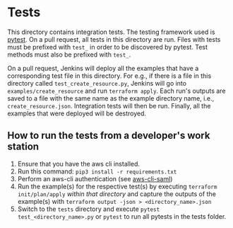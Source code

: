 # Tests

This directory contains integration tests. The testing framework used is [pytest](https://docs.pytest.org/en/latest/). On a pull request, all tests in this directory are run. Files with tests must be prefixed with `test_` in order to be discovered by pytest. Test methods must also be prefixed with `test_`.

On a pull request, Jenkins will deploy all the examples that have a corresponding test file in this directory. For e.g., if there is a file in this directory called `test_create_resource.py`, Jenkins will go into `examples/create_resource` and run `terraform apply`.  Each run's outputs are saved to a file with the same name as the example directory name, i.e., `create_resource.json`. Integration tests will then be run. Finally, all the examples that were deployed will be destroyed.

## How to run the tests from a developer's work station

1. Ensure that you have the aws cli installed.
2. Run this command: `pip3 install -r requirements.txt`
3. Perform an aws-cli authentication (see [aws-cli-saml](https://github.optum.com/CommercialCloud-EAC/python-scripts/tree/master/aws-cli-saml))
4. Run the example(s) for the respective test(s) by executing `terraform init/plan/apply` *within that directory* and capture the outputs of the example(s) with `terraform output -json > <directory_name>.json`
5. Switch to the `tests` directory and execute `pytest test_<directory_name>.py` or `pytest` to run all pytests in the tests folder.